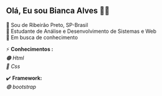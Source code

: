 ## Olá, Eu sou Bianca Alves :woman_technologist:

:pushpin: Sou de Ribeirão Preto, SP-Brasil  <br />
:blue_book: Estudante de Análise e Desenvolvimento de Sistemas e Web <br />
:mag_right: Em busca de conhecimento <br />




⚡  **Conhecimentos :** <br />
  <em> :orange_circle: Html <br /></em>
  <em> :large_blue_circle: Css <br /></em>
   
  :heavy_check_mark: **Framework:** <br />
     <em> :purple_circle: bootstrap <br /></em>




